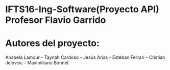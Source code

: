 # IFTS16-Ing-Software(Proyecto API) Profesor Flavio Garrido
# Autores del proyecto:
Anabela Lamour - Taynah Cardoso - Jesús Arias - Esteban Ferrari - Cristian Jelovcic - Maximiliano Bonnet

